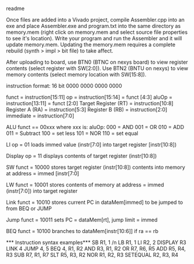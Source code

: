 readme

Once files are added into a Vivado project, compile Assembler.cpp into an exe and place Assembler.exe and program.txt into the same directory as memory.mem (right click on 
memory.mem and select source file properties to see it's location). Write your program and run the Assembler and it will update memory.mem. Updating the memory.mem 
requires a complete rebuild (synth > impl > bit file) to take affect. 

After uploading to board, use BTN0 (BTNC on nexys board) to view register contents (select register with SW[2:0]). 
Use BTN2 (BNTU on nexys) to view memory contents (select memory location with SW[15:8]).

instruction format:
16 bit
0000 0000 0000 0000

funct  = instruction[15:11]
op = instruction[15:14] = funct [4:3]
aluOp = instruction[13:11] = funct [2:0]
Target Register (RT) = instruction[10:8]
Register A (RA) = instruction[5:3]
Register B (RB) = instruction[2:0]
immediate = instruction[7:0]

ALU
funct == 00xxx where xxx is:
aluOp:   000 = AND
         001 = OR
         010 = ADD
         011 = Subtract
         100 = set less
         101 = NOR
         110 = set equal 
	   
LI
op = 01
loads immed value (instr[7:0] into target register [instr[10:8])

Display
op = 11
displays contents of target register (instr[10:8])

SW
funct = 10000
stores target register (instr[10:8]) contents into memory at address = immed [instr[7:0]

LW
funct = 10001
stores contents of memory at address = immed (instr[7:0]) into target register

Link
funct = 10010 
stores current PC in dataMem[immed] to be jumped to from BEQ or JUMP

Jump
funct = 10011
sets PC = dataMem[rt], jump limit = immed

BEQ
funct = 10100
branches to dataMem[instr[10:6]] if ra == rb

*** Instruction syntax examples***
SB R1, 1 /n
LB R1, 1
LI R2, 2
DISPLAY R3
LINK 4
JUMP 4, 5
BEQ 4, R1, R2
AND R3, R1, R2
OR R7, R6, R5
ADD R5, R4, R3
SUB R7, R1, R7
SLT R5, R3, R2
NOR R1, R2, R3
SETEQUAL R2, R3, R4
